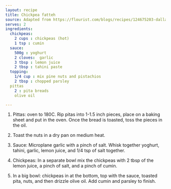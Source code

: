 ```yaml
---
layout: recipe
title: Chickpea fatteh
source: Adapted from https://flourist.com/blogs/recipes/124675203-dallahs-chickpea-fatteh and Rachael Meager
serves: 2
ingredients:
  chickpeas:
    2 cups : chickpeas (hot)
    1 tsp : cumin
  sauce:
    500g : yoghurt
    2 cloves:  garlic
    3 tbsp : lemon juice
    2 tbsp : tahini paste
  topping:
    1/4 cup : mix pine nuts and pistachios
    2 tbsp : chopped parsley
  pittas
    2 : pita breads
    olive oil

---
```


1. Pittas: oven to 180C. Rip pitas into 1-1.5 inch pieces, place on a baking sheet and put in the oven. Once the bread is toasted, toss the pieces in the oil.

2. Toast the nuts in a dry pan on medium heat.

3. Sauce: Microplane garlic with a pinch of salt. Whisk together yoghurt, tahini, garlic, lemon juice, and 1/4 tsp of salt together.

4. Chickpeas: In a separate bowl mix the chickpeas with 2 tbsp of the lemon juice, a pinch of salt, and a pinch of cumin.

5. In a big bowl: chickpeas in at the bottom, top with the sauce, toasted pita, nuts, and then drizzle olive oil. Add cumin and parsley to finish.

